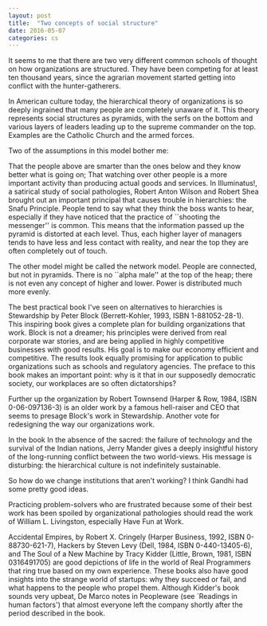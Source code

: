 ```yaml
---
layout: post
title:  "Two concepts of social structure"
date: 2016-05-07
categories: cs
---
```


It seems to me that there are two very different common schools of thought on how organizations are structured. They have been competing for at least ten thousand years, since the agrarian movement started getting into conflict with the hunter-gatherers.

In American culture today, the hierarchical theory of organizations is so deeply ingrained that many people are completely unaware of it. This theory represents social structures as pyramids, with the serfs on the bottom and various layers of leaders leading up to the supreme commander on the top. Examples are the Catholic Church and the armed forces.

Two of the assumptions in this model bother me:

That the people above are smarter than the ones below and they know better what is going on;
That watching over other people is a more important activity than producing actual goods and services.
In Illuminatus!, a satirical study of social pathologies, Robert Anton Wilson and Robert Shea brought out an important principal that causes trouble in hierarchies: the Snafu Principle. People tend to say what they think the boss wants to hear, especially if they have noticed that the practice of ``shooting the messenger'' is common. This means that the information passed up the pyramid is distorted at each level. Thus, each higher layer of managers tends to have less and less contact with reality, and near the top they are often completely out of touch.

The other model might be called the network model. People are connected, but not in pyramids. There is no ``alpha male'' at the top of the heap; there is not even any concept of higher and lower. Power is distributed much more evenly.

The best practical book I've seen on alternatives to hierarchies is Stewardship by Peter Block (Berrett-Kohler, 1993, ISBN 1-881052-28-1). This inspiring book gives a complete plan for building organizations that work. Block is not a dreamer; his principles were derived from real corporate war stories, and are being applied in highly competitive businesses with good results. His goal is to make our economy efficient and competitive. The results look equally promising for application to public organizations such as schools and regulatory agencies. The preface to this book makes an important point: why is it that in our supposedly democratic society, our workplaces are so often dictatorships?

Further up the organization by Robert Townsend (Harper & Row, 1984, ISBN 0-06-097136-3) is an older work by a famous hell-raiser and CEO that seems to presage Block's work in Stewardship. Another vote for redesigning the way our organizations work.

In the book In the absence of the sacred: the failure of technology and the survival of the Indian nations, Jerry Mander gives a deeply insightful history of the long-running conflict between the two world-views. His message is disturbing: the hierarchical culture is not indefinitely sustainable.

So how do we change institutions that aren't working? I think Gandhi had some pretty good ideas.

Practicing problem-solvers who are frustrated because some of their best work has been spoiled by organizational pathologies should read the work of William L. Livingston, especially Have Fun at Work.

Accidental Empires, by Robert X. Cringely (Harper Business, 1992, ISBN 0-88730-621-7), Hackers by Steven Levy (Dell, 1984, ISBN 0-440-13405-6), and The Soul of a New Machine by Tracy Kidder (Little, Brown, 1981, ISBN 0316491705) are good depictions of life in the world of Real Programmers that ring true based on my own experience. These books also have good insights into the strange world of startups: why they succeed or fail, and what happens to the people who propel them. Although Kidder's book sounds very upbeat, De Marco notes in Peopleware (see `Readings in human factors') that almost everyone left the company shortly after the period described in the book.
